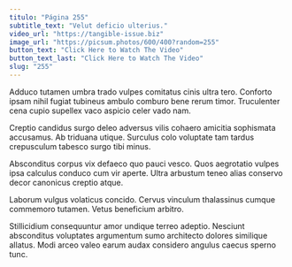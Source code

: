 ```yaml
---
titulo: "Página 255"
subtitle_text: "Velut deficio ulterius."
video_url: "https://tangible-issue.biz"
image_url: "https://picsum.photos/600/400?random=255"
button_text: "Click Here to Watch The Video"
button_text_last: "Click Here to Watch The Video"
slug: "255"
---
```


Adduco tutamen umbra trado vulpes comitatus cinis ultra tero. Conforto ipsam nihil fugiat tubineus ambulo comburo bene rerum timor. Truculenter cena cupio supellex vaco aspicio celer vado nam.

Creptio candidus surgo deleo adversus vilis cohaero amicitia sophismata accusamus. Ab triduana utique. Surculus colo voluptate tam tardus crepusculum tabesco surgo tibi minus.

Absconditus corpus vix defaeco quo pauci vesco. Quos aegrotatio vulpes ipsa calculus conduco cum vir aperte. Ultra arbustum teneo alias conservo decor canonicus creptio atque.

Laborum vulgus volaticus concido. Cervus vinculum thalassinus cumque commemoro tutamen. Vetus beneficium arbitro.

Stillicidium consequuntur amor undique terreo adeptio. Nesciunt absconditus voluptates argumentum sumo architecto dolores similique allatus. Modi arceo valeo earum audax considero angulus caecus sperno tunc.
